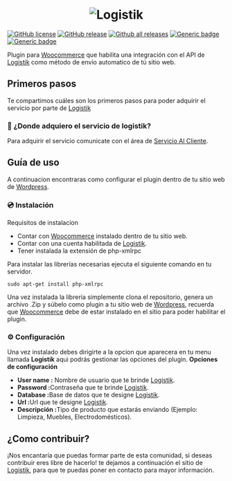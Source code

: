 <h1 align="center">
  <img src="https://skyloft.sfo3.cdn.digitaloceanspaces.com/Repos/woo-logistik.png" alt="Logistik">
</h1>

[![GitHub license](https://img.shields.io/github/license/TipiCode/woocommerce-logistik.svg)](https://github.com/TipiCode/woocommerce-logistik/blob/master/LICENSE)
[![GitHub release](https://img.shields.io/github/v/release/TipiCode/woocommerce-logistik.svg)](https://github.com/TipiCode/woocommerce-logistik/releases)
[![Github all releases](https://img.shields.io/github/downloads/TipiCode/woocommerce-logistik/total.svg)](https://GitHub.com/TipiCode/woocommerce-logistik/releases/)
[![Generic badge](https://img.shields.io/badge/Woocommerce-6.1.0-96588a.svg)](https://woocommerce.com/)
[![Generic badge](https://img.shields.io/badge/Wordpress-5.9.0-21759b.svg)](https://wordpress.com/)

Plugin para [Woocommerce](https://woocommerce.com/) que habilita una integración con el API de [Logistik](https://www.logistik.gt/) como método de envio automatico de tú sitio web.

## Primeros pasos
Te compartimos cuáles son los primeros pasos para poder adquirir el servicio por parte de [Logistik](https://www.logistik.gt/)

### 📌 ¿Donde adquiero el servicio de logistik?
Para adquirir el servicio comunicate con el área de [Servicio Al Cliente](https://wa.me/50242177149).

## Guía de uso
A continuacion encontraras como configurar el plugin dentro de tu sitio web de [Wordpress](https://wordpress.com/).

### 💿 Instalación
Requisitos de instalacion
- Contar con [Woocommerce](https://woocommerce.com/) instalado dentro de tu sitio web.
- Contar con una cuenta habilitada de [Logistik](https://www.logistik.gt/).
- Tener instalada la extensión de php-xmlrpc

Para instalar las librerías necesarias ejecuta el siguiente comando en tu servidor.
```
sudo apt-get install php-xmlrpc
```

Una vez instalada la librería simplemente clona el repositorio, genera un archivo .Zip y súbelo como plugin a tu sitio web de [Wordpress](https://wordpress.com/), recuerda que [Woocommerce](https://woocommerce.com/) debe de estar instalado en el sitio para poder habilitar el plugin.

### ⚙️ Configuración
Una vez instalado debes dirigirte a la opcion que aparecera en tu menu llamada <strong>Logistik</strong> aqui podrás gestionar las opciones del plugin.
<strong>Opciones de configuración</strong>
- <strong>User name :</strong> Nombre de usuario que te brinde [Logistik](https://www.logistik.gt/).
- <strong>Password :</strong>Contraseña que te brinde [Logistik](https://www.logistik.gt/).
- <strong>Database :</strong>Base de datos que te designe [Logistik](https://www.logistik.gt/).
- <strong>Url :</strong>Url que te designe [Logistik](https://www.logistik.gt/).
- <strong>Descripción :</strong>Tipo de producto que estarás enviando (Ejemplo: Limpieza, Muebles, Electrodomésticos).

## ¿Como contribuir?
¡Nos encantaría que puedas formar parte de esta comunidad, si deseas contribuir eres libre de hacerlo!  te dejamos a continuación el sitio de [Logistik](https://www.logistik.gt/), para que te puedas poner en contacto para mayor información.
